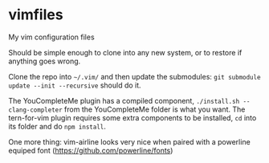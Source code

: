# vimfiles
My vim configuration files

Should be simple enough to clone into any new system, or to restore if anything goes wrong.

Clone the repo into `~/.vim/` and then update the submodules: `git submodule update --init --recursive` should do it.

The YouCompleteMe plugin has a compiled component, `./install.sh --clang-completer` from the YouCompleteMe folder is what you want.
The tern-for-vim plugin requires some extra components to be installed, `cd` into its folder and do `npm install`.

One more thing: vim-airline looks very nice when paired with a powerline equiped font (https://github.com/powerline/fonts)
